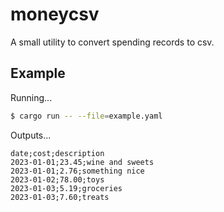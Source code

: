 # moneycsv

A small utility to convert spending records to csv.


## Example

Running...

``` sh
$ cargo run -- --file=example.yaml
```

Outputs...

``` 
date;cost;description
2023-01-01;23.45;wine and sweets
2023-01-01;2.76;something nice
2023-01-02;78.00;toys
2023-01-03;5.19;groceries
2023-01-03;7.60;treats
```

